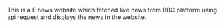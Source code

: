 This is a E news website which fetched live news from BBC platform using api request and displays the news in the website.
